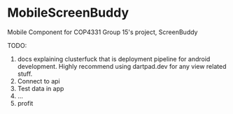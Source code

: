 # MobileScreenBuddy
Mobile Component for COP4331 Group 15's project, ScreenBuddy

TODO:
1. docs explaining clusterfuck that is deployment pipeline for android development. Highly recommend using dartpad.dev for any view related stuff.
2. Connect to api
3. Test data in app
4. ...
5. profit
